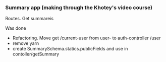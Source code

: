 ### Summary app (making through the Khotey's video course)

Routes. Get summareis

Was done

* Refactoring. Move get /current-user from user- to auth-controller /user
* remove yarn
* create SummarySchema.statics.publicFields and use in contoller/getSummary
